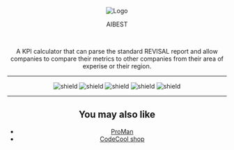 <div style="text-align: center;">

![Logo](https://gligoravram.github.io/img/rdg.png)

<p>AIBEST</p>

<br>

A KPI calculator that can parse the standard REVISAL report and allow companies to compare their metrics to other companies from their area of experise or their region.

<hr>

![shield](https://img.shields.io/badge/using-java-green)
![shield](https://img.shields.io/badge/using-react-green)
![shield](https://img.shields.io/github/issues/GligorAvram/aibest)
![shield](https://img.shields.io/github/stars/GligorAvram/aibest)
![shield](https://img.shields.io/github/license/GligorAvram/aibest)

<hr>


## You may also like

<ul>
    <li> <a href="https://github.com/GligorAvram/ProMan">ProMan</a></li>
    <li> <a href="https://github.com/GligorAvram/CodeCool-shop">CodeCool shop</a></li>
</ul>